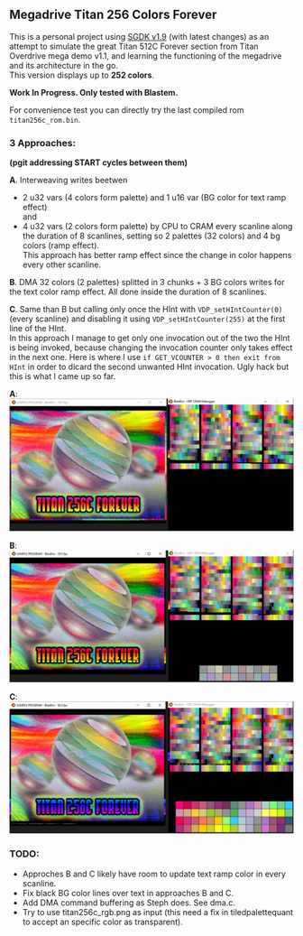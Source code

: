 ## Megadrive Titan 256 Colors Forever


This is a personal project using [SGDK v1.9](https://github.com/Stephane-D/SGDK) (with latest changes) 
as an attempt to simulate the great Titan 512C Forever section from Titan Overdrive mega demo v1.1, 
and learning the functioning of the megadrive and its architecture in the go.  
This version displays up to **252 colors**.


**Work In Progress. Only tested with Blastem.**


For convenience test you can directly try the last compiled rom `titan256c_rom.bin`.


### 3 Approaches:  
**(pgit addressing START cycles between them)**  

**A**. Interweaving writes beetwen
- 2 u32 vars (4 colors form palette) and 1 u16 var (BG color for text ramp effect)  
and
- 4 u32 vars (2 colors form palette)
by CPU to CRAM every scanline along the duration of 8 scanlines, setting so 2 palettes (32 colors) and 4 bg colors (ramp effect).  
This approach has better ramp effect since the change in color happens every other scanline.


**B**. DMA 32 colors (2 palettes) splitted in 3 chunks + 3 BG colors writes for the text color ramp effect. 
All done inside the duration of 8 scanlines.


**C**. Same than B but calling only once the HInt with `VDP_setHIntCounter(0)` (every scanline) and disabling it using 
`VDP_setHIntCounter(255)` at the first line of the HInt.  
In this approach I manage to get only one invocation out of the two the HInt is being invoked, because changing the invocation 
counter only takes effect in the next one. Here is where I use `if GET_VCOUNTER > 0 then exit from HInt` in order to dicard 
the second unwanted HInt invocation. Ugly hack but this is what I came up so far.



**A**:  
![titan_cpu.jpg](screenshots/titan_cpu.jpg?raw=true "titan_cpu.jpg")


**B**:  
![titan_dma.jpg](screenshots/titan_dma.jpg?raw=true "titan_dma.jpg")


**C**:  
![titan_dma_onetime.jpg](screenshots/titan_dma_onetime.jpg?raw=true "titan_dma_onetime.jpg")


### TODO:
- Approches B and C likely have room to update text ramp color in every scanline.
- Fix black BG color lines over text in approaches B and C.
- Add DMA command buffering as Steph does. See dma.c.
- Try to use titan256c_rgb.png as input (this need a fix in tiledpalettequant to accept an specific color as transparent).

